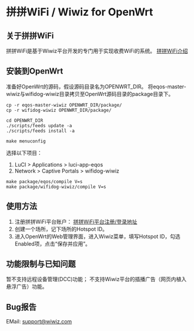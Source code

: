# 拼拼WiFi / Wiwiz for OpenWrt

## 关于拼拼WiFi
拼拼WiFi是基于Wiwiz平台开发的专门用于实现收费WiFi的系统。
[拼拼WiFi介绍](http://www.wiwiz.com/pinpinwifi/#docs)

## 安装到OpenWrt

准备好OpenWrt的源码，假设源码目录名为OPENWRT_DIR。
将eqos-master-wiwiz与wifidog-wiwiz目录拷贝至OpenWrt源码目录的package目录下。

```
cp -r eqos-master-wiwiz OPENWRT_DIR/package/
cp -r wifidog-wiwiz OPENWRT_DIR/package/

cd OPENWRT_DIR
./scripts/feeds update -a
./scripts/feeds install -a

make menuconfig
```

选择以下项目：
1. LuCI > Applications > luci-app-eqos
2. Network > Captive Portals > wifidog-wiwiz
	
```
make package/eqos/compile V=s
make package/wifidog-wiwiz/compile V=s
```

## 使用方法
1. 注册拼拼WiFi平台账户：
[拼拼WiFi平台注册/登录地址](http://www.wiwiz.com/pinpinwifi)
2. 创建一个场所，记下场所的Hotspot ID。
3. 进入OpenWrt的Web管理界面，进入Wiwiz菜单，填写Hotspot ID，勾选Enabled项，点击“保存并应用”。


## 功能限制与已知问题
暂不支持远程设备管理(DCC)功能；
不支持Wiwiz平台的插播广告（网页内植入悬浮广告）功能。

## Bug报告
EMail: support@wiwiz.com